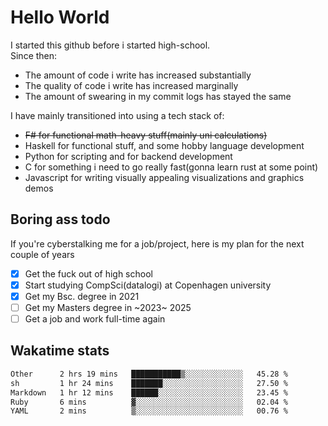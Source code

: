 # Hello World

I started this github before i started high-school.  
Since then:
- The amount of code i write has increased substantially
- The quality of code i write has increased marginally
- The amount of swearing in my commit logs has stayed the same

I have mainly transitioned into using a tech stack of:
- ~~F# for functional math-heavy stuff(mainly uni calculations)~~
- Haskell for functional stuff, and some hobby language development
- Python for scripting and for backend development
- C for something i need to go really fast(gonna learn rust at some point)
- Javascript for writing visually appealing visualizations and graphics demos

## Boring ass todo
If you're cyberstalking me for a job/project, here is my plan for the next couple of years
- [x] Get the fuck out of high school
- [x] Start studying CompSci(datalogi) at Copenhagen university
- [x] Get my Bsc. degree in 2021
- [ ] Get my Masters degree in ~2023~ 2025
- [ ] Get a job and work full-time again

## Wakatime stats
<!--START_SECTION:waka-->

```txt
Other      2 hrs 19 mins   ███████████▒░░░░░░░░░░░░░   45.28 %
sh         1 hr 24 mins    ███████░░░░░░░░░░░░░░░░░░   27.50 %
Markdown   1 hr 12 mins    ██████░░░░░░░░░░░░░░░░░░░   23.45 %
Ruby       6 mins          ▓░░░░░░░░░░░░░░░░░░░░░░░░   02.04 %
YAML       2 mins          ▒░░░░░░░░░░░░░░░░░░░░░░░░   00.76 %
```

<!--END_SECTION:waka-->

